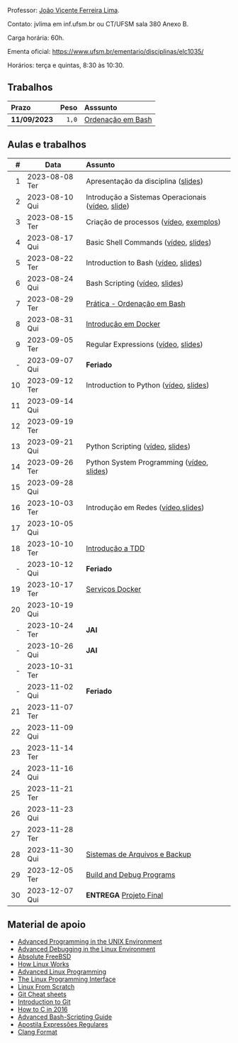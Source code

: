 Professor: [João Vicente Ferreira Lima](http://www.inf.ufsm.br/~jvlima).

Contato: jvlima em inf.ufsm.br ou CT/UFSM sala 380 Anexo B.

Carga horária: 60h.

Ementa oficial: https://www.ufsm.br/ementario/disciplinas/elc1035/

Horários: terça e quintas, 8:30 às 10:30.

## Trabalhos

| Prazo | Peso | Asssunto   |
|:---|----:|:------------------|
| **11/09/2023** | `1,0` | [Ordenação em Bash](./atividades/01_ordenacao) |

## Aulas e trabalhos

|  # | Data             | Assunto          |
|---:|------------------|:-----------------|
| 1 | 2023-08-08 Ter | Apresentação da disciplina ([slides](https://docs.google.com/presentation/d/1X1sTmubX6V6IseI3uiyhvVa2Chp8ZpDqS8jEYLXX7Vc/edit?usp=sharing)) |
| 2 | 2023-08-10 Qui | Introdução a Sistemas Operacionais ([vídeo](https://youtu.be/DmxuID5tytE), [slide](./aulas/01_introducao/1_introduction.pdf))  |
| 3 | 2023-08-15 Ter | Criação de processos ([vídeo](https://youtu.be/NZRuGDsEruA), [exemplos](./aulas/04_fork)) |
| 4 | 2023-08-17 Qui | Basic Shell Commands ([vídeo](https://youtu.be/c8mYuwKTCfU), [slides](./aulas/2_basic_commands.pdf)) |
| 5 | 2023-08-22 Ter | Introduction to Bash ([vídeo](https://youtu.be/3CL-qslLXWM), [slides](./aulas/4_introduction_to_bash.pdf))    |
| 6 | 2023-08-24 Qui | Bash Scripting ([vídeo](https://youtu.be/wSRAZ6yzzVw), [slides](./aulas/06_bash_scripting/6_bash_scripting.pdf)) |
| 7 | 2023-08-29 Ter | [Prática - Ordenação em Bash](./atividades/01_ordenacao) |
| 8 | 2023-08-31 Qui | [Introdução em Docker](./aulas/03_docker) |
| 9 | 2023-09-05 Ter | Regular Expressions ([vídeo](https://youtu.be/7ubpXR9Sqr8), [slides](./aulas/07_regex/7_regex.pdf))  |
| - | 2023-09-07 Qui | **Feriado** |
| 10 | 2023-09-12 Ter | Introduction to Python ([vídeo](https://youtu.be/m6SRGKjEoH8), [slides](./aulas/10_python/10_introduction_to_python.pdf)) |
| 11 | 2023-09-14 Qui | |
| 12 | 2023-09-19 Ter | |
| 13 | 2023-09-21 Qui | Python Scripting ([vídeo](https://youtu.be/afhYrwvBFt0), [slides](./aulas/12_python_scripting/12_python_scripting.pdf)) |
| 14 | 2023-09-26 Ter | Python System Programming ([vídeo](https://youtu.be/HvmboVMLYns), [slides](./aulas/13_python_system/13_system_programming.pdf)) |
| 15 | 2023-09-28 Qui | |
| 16 | 2023-10-03 Ter | Introdução em Redes ([vídeo](https://youtu.be/UY0h2OuoVEg),[slides](./aulas/15_redes/15_redes_slides.pdf)) |
| 17 | 2023-10-05 Qui | |
| 18 | 2023-10-10 Ter | [Introdução a TDD](./aulas/17_tdd)  |
| - | 2023-10-12 Qui | **Feriado** |
| 19 | 2023-10-17 Ter | [Serviços Docker](./aulas/19_compose/) |
| 20 | 2023-10-19 Qui | |
| - | 2023-10-24 Ter | **JAI** |
| - | 2023-10-26 Qui | **JAI** |
| - | 2023-10-31 Ter | |
| - | 2023-11-02 Qui | **Feriado** |
| 21 | 2023-11-07 Ter | |
| 22 | 2023-11-09 Qui | |
| 23 | 2023-11-14 Ter | |
| 24 | 2023-11-16 Qui | |
| 25 | 2023-11-21 Ter | |
| 26 | 2023-11-23 Qui | |
| 27 | 2023-11-28 Ter | |
| 28 | 2023-11-30 Qui | [Sistemas de Arquivos e Backup](./aulas/21_arquivos) |
| 29 | 2023-12-05 Ter | [Build and Debug Programs](./aulas/25_build/) |
| 30 | 2023-12-07 Qui | **ENTREGA** [Projeto Final](./atividades/final/)  |

## Material de apoio

- [Advanced Programming in the UNIX Environment](http://www.apuebook.com/apue3e.html)
- [Advanced Debugging in the Linux Environment](http://www.apuebook.com/debuglinux.pdf)
- [Absolute FreeBSD](https://www.nostarch.com/abs_bsd2.htm)
- [How Linux Works](https://www.nostarch.com/howlinuxworks2)
- [Advanced Linux Programming](http://advancedlinuxprogramming.com/)
- [The Linux Programming Interface](http://man7.org/tlpi/)
- [Linux From Scratch](http://www.linuxfromscratch.org/)
- [Git Cheat sheets](https://services.github.com/resources/)
- [Introduction to Git](https://speakerd.s3.amazonaws.com/presentations/4ecfc649eee53a005000b88b/GitIntro.pdf)
- [How to C in 2016](https://matt.sh/howto-c)
- [Advanced Bash-Scripting Guide](http://tldp.org/LDP/abs/html/)
- [Apostila Expressões Regulares](http://aurelio.net/regex/apostila-conhecendo-regex.pdf)
- [Clang Format](http://clang.llvm.org/docs/ClangFormat.html)
